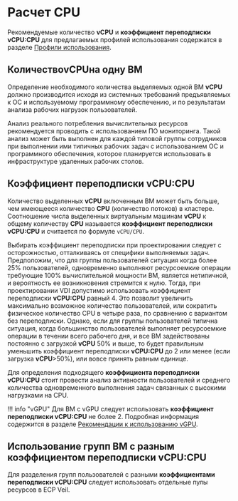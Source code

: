 # Расчет CPU

Рекомендуемые количество **vCPU** и **коэффициент переподписки vCPU:CPU** для предлагаемых профилей использования содержатся в разделе [Профили использования](profiles.md).

## Количество**vCPU**на одну ВМ

Определение необходимого количества выделяемых одной ВМ **vCPU** должно производится исходя из системных требований предъявляемых к ОС и используемому программному обеспечению, и по результатам анализа рабочих нагрузок пользователей.

Анализ реального потребления вычислительных ресурсов рекомендуется  проводить с использованием ПО мониторинга. Такой анализ может быть выполнен для каждой типовой группы сотрудников при выполнении ими типичных рабочих задач с использованием ОС и программного обеспечения, которое планируется использовать в инфраструктуре удаленных рабочих столов.

## Коэффициент переподписки vCPU:CPU

Количество выделенных **vCPU** включенным ВМ может быть больше, чем имеющееся количество **CPU** (количество потоков) в кластере. Соотношение числа выделенных виртуальным машинам **vCPU** к общему количеству **CPU** называется **коэффициент переподписки vCPU:CPU** и считается по формуле ```vCPU/CPU```. 


Выбирать коэффициент переподписки при проектировании следует с осторожностью, отталкиваясь от специфики выполняемых задач.
Предположим, что для группы пользователей ситуация когда более 25% пользователей, одновременно выполняют ресурсоемкие операции требующие 100% вычислительной мощности ВМ, является нетипичной, и вероятность ее возникновения стремится к нулю. Тогда, при проектировании VDI допустимо использовать коэффициент переподписки **vCPU:СPU** равный 4. Это позволит увеличить максимально возможное количество пользователей, или сократить физическое количество CPU в четыре раза, по сравнению с вариантом без  переподписки. 
Однако, если для группы пользователей типична ситуация, когда большинство пользователей выполняет ресурсоемкие операции в течении всего рабочего дня, и все ВМ задействованы постоянно с загрузкой **vCPU** 50% и выше, то будет правильным уменьшить коэффициент переподписки **vCPU:СPU** до 2 или менее (если загрузка **vCPU**>50%), или вовсе принять равным единице. 

Для определения подходящего **коэффициента переподписки vCPU:CPU** стоит провести анализ активности пользователей и среднего количества одновременного выполнения задач связанных с высокими нагрузками на CPU.

!!! info "vGPU"
    Для ВМ с vGPU следует использовать **коэффициент переподписки vCPU:CPU** не более 2. Подробная информация содержится в разделе [Рекомендации к использованию vGPU](grid.md).

## Использование групп ВМ с разным коэффициентом переподписки vCPU:CPU

Для разделения групп пользователей с разными **коэффициентами переподписки vCPU:CPU** следует использовать отдельные пулы ресурсов в ECP Veil.